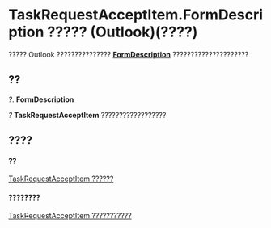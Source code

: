 
# TaskRequestAcceptItem.FormDescription ????? (Outlook)(????)

????? Outlook ??????????????? **[FormDescription](c88f92c4-4cac-84b3-6118-1150d42d7cff.md)** ?????????????????????


## ??

 _?_. **FormDescription**

 _?_ **TaskRequestAcceptItem** ??????????????????


## ????


#### ??


[TaskRequestAcceptItem ??????](a2905f72-0a67-b07d-7f85-84fe4de17c25.md)
#### ????????


[TaskRequestAcceptItem ???????????](http://msdn.microsoft.com/library/fe91c4cc-f505-11d8-0d0a-84fc4d355651%28Office.15%29.aspx)